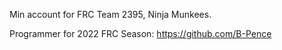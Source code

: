 Min account for FRC Team 2395, Ninja Munkees.

Programmer for 2022 FRC Season: https://github.com/B-Pence
